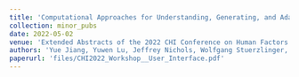 ```yaml
---
title: 'Computational Approaches for Understanding, Generating, and Adapting User Interfaces'
collection: minor_pubs
date: 2022-05-02
venue: 'Extended Abstracts of the 2022 CHI Conference on Human Factors in Computing Systems (CHI EA ’22)'
authors: 'Yue Jiang, Yuwen Lu, Jeffrey Nichols, Wolfgang Stuerzlinger, Chun Yu, Christof Lutteroth, Yang Li, Ranjitha Kumar, and <b>Toby Jia-Jun Li</b>'
paperurl: 'files/CHI2022_Workshop__User_Interface.pdf'
---
```


